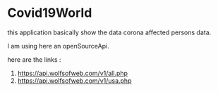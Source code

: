 # Covid19World

this application basically show the data corona affected persons data.

I am using here an openSourceApi.

here are the links :

1. https://api.wolfsofweb.com/v1/all.php
2. https://api.wolfsofweb.com/v1/usa.php
